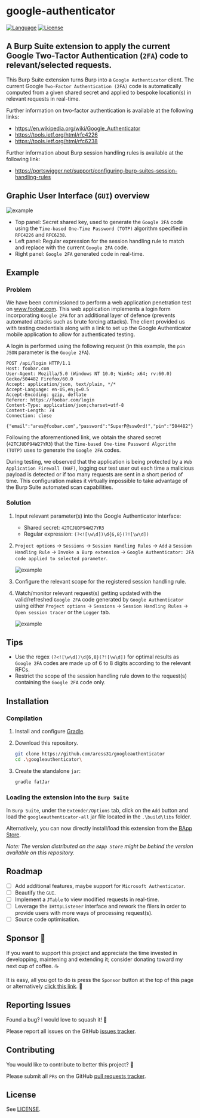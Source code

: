 # google-authenticator

[![Language](https://img.shields.io/badge/Lang-Java-blue.svg)](https://www.java.com)
[![License](https://img.shields.io/badge/License-Apache%202.0-red.svg)](https://opensource.org/licenses/Apache-2.0)

## A Burp Suite extension to apply the current Google Two-Tactor Authentication (`2FA`) code to relevant/selected requests.

This Burp Suite extension turns Burp into a `Google Authenticator` client. The current Google `Two-Factor Authentication (2FA)` code is automatically computed from a given shared secret and applied to bespoke location(s) in relevant requests in real-time.

Further information on two-factor authentication is available at the following links:

- <https://en.wikipedia.org/wiki/Google_Authenticator>
- <https://tools.ietf.org/html/rfc4226>
- <https://tools.ietf.org/html/rfc6238>

Further information about Burp session handling rules is available at the following link:

- <https://portswigger.net/support/configuring-burp-suites-session-handling-rules>

## Graphic User Interface (`GUI`) overview

![example](images/configuration-1.png)

- Top panel: Secret shared key, used to generate the `Google 2FA` code using the `Time-based One-Time Password (TOTP)` algorithm specified in `RFC4226` and `RFC6238`.
- Left panel: Regular expression for the session handling rule to match and replace with the current `Google 2FA` code.
- Right panel: `Google 2FA` generated code in real-time.

## Example

### Problem

We have been commissioned to perform a web application penetration test on www.foobar.com. This web application implements a login form incorporating `Google 2FA` for an additional layer of defence (prevents automated attacks such as brute forcing attacks). The client provided us with testing credentials along with a link to set up the Google Authenticator mobile application to allow for authenticated testing.

A login is performed using the following request (in this example, the `pin` `JSON` parameter is the `Google 2FA`).

```
POST /api/login HTTP/1.1
Host: foobar.com
User-Agent: Mozilla/5.0 (Windows NT 10.0; Win64; x64; rv:60.0) Gecko/504482 Firefox/60.0
Accept: application/json, text/plain, */*
Accept-Language: en-US,en;q=0.5
Accept-Encoding: gzip, deflate
Referer: https://foobar.com/login
Content-Type: application/json;charset=utf-8
Content-Length: 74
Connection: close

{"email":"ares@foobar.com","password":"SuperP@ssw0rd!","pin":"504482"}
```

Following the aforementioned link, we obtain the shared secret (`42TCJUDP94W27YR3`) that the `Time-based One-time Password Algorithm (TOTP)` uses to generate the `Google 2FA` codes.

During testing, we observed that the application is being protected by a `Web Application Firewall (WAF)`, logging our test user out each time a malicious payload is detected or if too many requests are sent in a short period of time. This configuration makes it virtually impossible to take advantage of the Burp Suite automated scan capabilities.

### Solution

1. Input relevant parameter(s) into the Google Authenticator interface:

   - Shared secret: `42TCJUDP94W27YR3`
   - Regular expression: `(?<![\w\d])\d{6,8}(?![\w\d])`

2. `Project options` -> `Sessions` -> `Session Handling Rules` -> `Add` a `Session Handling Rule` -> `Invoke a Burp extension` -> `Google Authenticator: 2FA code applied to selected parameter`.

   ![example](images/configuration-2.png)

3. Configure the relevant scope for the registered session handling rule.

4. Watch/monitor relevant request(s) getting updated with the valid/refreshed `Google 2FA` code generated by `Google Authenticator` using either `Project options` -> `Sessions` -> `Session Handling Rules` -> `Open session tracer` or the `Logger` tab.

   ![example](images/session-tracer.png)

## Tips

- Use the regex `(?<![\w\d])\d{6,8}(?![\w\d])` for optimal results as `Google 2FA` codes are made up of 6 to 8 digits according to the relevant RFCs.
- Restrict the scope of the session handling rule down to the request(s) containing the `Google 2FA` code only.

## Installation

### Compilation

1. Install and configure [Gradle](https://gradle.org/).

2. Download this repository.

   ```bash
   git clone https://github.com/aress31/googleauthenticator
   cd .\googleauthenticator\
   ```

3. Create the standalone `jar`:

   ```bash
   gradle fatJar
   ```

### Loading the extension into the `Burp Suite`

In `Burp Suite`, under the `Extender/Options` tab, click on the `Add` button and load the `googleauthenticator-all` jar file located in the `.\build\libs` folder.

Alternatively, you can now directly install/load this extension from the [BApp Store](https://portswigger.net/bappstore/fb3685f958f8424493945c6c60c0920c).

_Note: The version distributed on the `BApp Store` might be behind the version available on this repository._

## Roadmap

- [ ] Add additional features, maybe support for `Microsoft Authenticator`.
- [ ] Beautify the `GUI`.
- [ ] Implement a `JTable` to view modified requests in real-time.
- [ ] Leverage the `IHttpListener` interface and rework the filers in order to provide users with more ways of processing request(s).
- [ ] Source code optimisation.

## Sponsor 💖

If you want to support this project and appreciate the time invested in developping, maintening and extending it; consider donating toward my next cup of coffee. ☕

It is easy, all you got to do is press the `Sponsor` button at the top of this page or alternatively [click this link](https://github.com/sponsors/aress31). 💸

## Reporting Issues

Found a bug? I would love to squash it! 🐛

Please report all issues on the GitHub [issues tracker](https://github.com/aress31/googleauthenticator/issues).

## Contributing

You would like to contribute to better this project? 🤩

Please submit all `PRs` on the GitHub [pull requests tracker](https://github.com/aress31/googleauthenticator/pulls).

## License

See [LICENSE](LICENSE).

